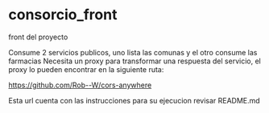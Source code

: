 # consorcio_front
front del proyecto

Consume 2 servicios publicos, uno lista las comunas y el otro consume las farmacias 
Necesita un proxy para transformar una respuesta del servicio, el proxy lo pueden encontrar en la siguiente ruta: 

https://github.com/Rob--W/cors-anywhere

Esta url cuenta con las instrucciones para su ejecucion revisar README.md
